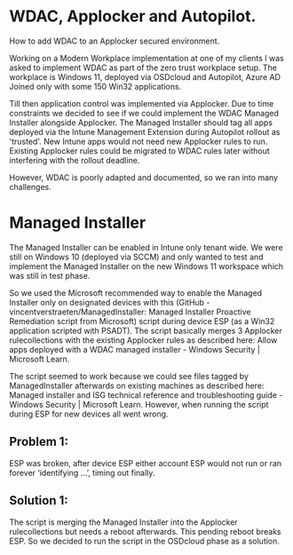 # WDAC, Applocker and Autopilot. 
How to add WDAC to an Applocker secured environment.

Working on a Modern Workplace implementation at one of my clients I was asked to implement WDAC as part of the zero trust workplace setup. The workplace is Windows 11, deployed via OSDcloud and Autopilot, Azure AD Joined only with some 150 Win32 applications.

Till then application control was implemented via Applocker. Due to time constraints we decided to see if we could implement the WDAC Managed Installer alongside Applocker. The Managed Installer should tag all apps deployed via the Intune Management Extension during Autopilot rollout as 'trusted'. New Intune apps would not need new Applocker rules to run. Existing Applocker rules could be migrated to WDAC rules later without interfering with the rollout deadline.

However, WDAC is poorly adapted and documented, so we ran into many challenges.

# Managed Installer
The Managed Installer can be enabled in Intune only tenant wide. We were still on Windows 10 (deployed via SCCM) and only wanted to test and implement the Managed Installer on the new Windows 11 workspace which was still in test phase.

So we used the Microsoft recommended way to enable the Managed Installer only on designated devices with this (GitHub - vincentverstraeten/ManagedInstaller: Managed Installer Proactive Remediation script from Microsoft) script during device ESP (as a Win32 application scripted with PSADT). The script basically merges 3 Applocker rulecollections with the existing Applocker rules as described here: Allow apps deployed with a WDAC managed installer - Windows Security | Microsoft Learn.

The script seemed to work because we could see files tagged by ManagedInstaller afterwards on existing machines as described here: Managed installer and ISG technical reference and troubleshooting guide - Windows Security | Microsoft Learn. However, when running the script during ESP for new devices all went wrong.

## Problem 1:
ESP was broken, after device ESP either account ESP would not run or ran forever ‘identifying …’, timing out finally.
## Solution 1:
The script is merging the Managed Installer into the Applocker rulecollections but needs a reboot afterwards. This pending reboot breaks ESP. So we decided to run the script in the OSDcloud phase as a solution.
